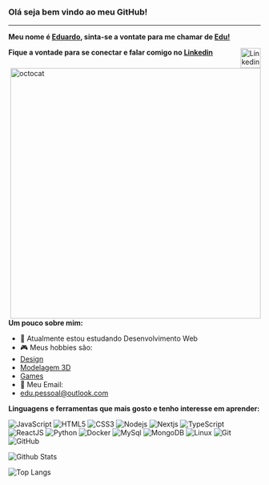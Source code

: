 ### Olá seja bem vindo ao meu GitHub!
<hr />

**Meu nome é <a href="https://eduardoaguiars.github.io/">Eduardo</a>, sinta-se a vontate para me chamar de <a href="https://eduardoaguiars.github.io/">Edu!</a>**

**Fique a vontade para se conectar e falar comigo no <a href = "https://www.linkedin.com/in/eduardo-aguiar-s/">Linkedin</a>** <a href = "https://www.linkedin.com/in/eduardo-aguiar-s/"><img align="right" alt="Linkedin" width="40px" src="https://i1.wp.com/fenavist.org.br/wp-content/uploads/2018/05/linkedin-white-logo-1.png"><a/>
  
  <img align="right" alt="octocat" src="https://user-images.githubusercontent.com/78566280/114638970-220fdf80-9ca3-11eb-9bfd-13ee996cd3f9.png" width="500px"/>
  
**Um pouco sobre mim:**

- 🌱 Atualmente estou estudando Desenvolvimento Web
- :video_game: Meus hobbies são: 
- <a href = "https://www.behance.net/eduardoaguiars">Design</a>
- <a href = "https://www.artstation.com/eduardoaguiar">Modelagem 3D</a>
- <a href = "https://steamcommunity.com/id/ownedslayer/">Games</a>
- :email: Meu Email:
- edu.pessoal@outlook.com

**Linguagens e ferramentas que mais gosto e tenho interesse em aprender:** 

![JavaScript](https://img.shields.io/badge/-JavaScript-F7DF1E?style=for-the-badge&logo=javascript&logoColor=black)
![HTML5](https://img.shields.io/badge/-HTML5-E34F26?style=for-the-badge&logo=html5&logoColor=white)
![CSS3](https://img.shields.io/badge/-CSS3-1572B6?style=for-the-badge&logo=css3&logoColor=white)
![Nodejs](https://img.shields.io/badge/-Nodejs-339933?style=for-the-badge&logo=Node.js&logoColor=white)
![Nextjs](https://img.shields.io/badge/-Next.JS-E0234E?style=for-the-badge&logo=next.js&logoColor=white)
![TypeScript](https://img.shields.io/badge/-TypeScript-007ACC?style=for-the-badge&logo=typescript&logoColor=white)
![ReactJS](https://img.shields.io/badge/-ReactJS-F7DF1E?style=for-the-badge&logo=react&logoColor=black)
![Python](https://img.shields.io/badge/-Python-E34F26?style=for-the-badge&logo=python&logoColor=white)
![Docker](https://img.shields.io/badge/-Docker-111111?style=for-the-badge&logo=docker&logoColor=white)
![MySql](https://img.shields.io/badge/-MySql-007ACC?style=for-the-badge&logo=mysql&logoColor=white)
![MongoDB](https://img.shields.io/badge/-MongoDB-339933?style=for-the-badge&logo=mongodb&logoColor=white)
![Linux](https://img.shields.io/badge/-Linux-1C41D9?style=for-the-badge&logo=linux&logoColor=white)
![Git](https://img.shields.io/badge/-Git-E0234E?style=for-the-badge&logo=git&logoColor=white)
![GitHub](https://img.shields.io/badge/-GitHub-111111?style=for-the-badge&logo=github&logoColor=white)

![Github Stats](https://github-readme-stats.vercel.app/api?username=EduardoAguiarS&count_private=true&show_icons=true&include_all_commits=true&theme=tokyonight)

![Top Langs](https://github-readme-stats.vercel.app/api/top-langs/?username=EduardoAguiarS&hide=TeX&layout=compact&theme=tokyonight)
